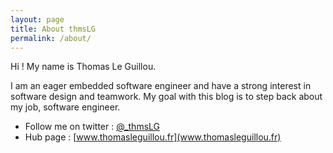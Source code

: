 ```yaml
---
layout: page
title: About thmsLG
permalink: /about/
---
```


Hi ! My name is Thomas Le Guillou.

I am an eager embedded software engineer and have a strong interest in software design and teamwork. My goal with this blog is to step back about my job, software engineer.

* Follow me on twitter : [@_thmsLG](https://twitter.com/_thmsLG)
* Hub page : [www.thomasleguillou.fr](www.thomasleguillou.fr)